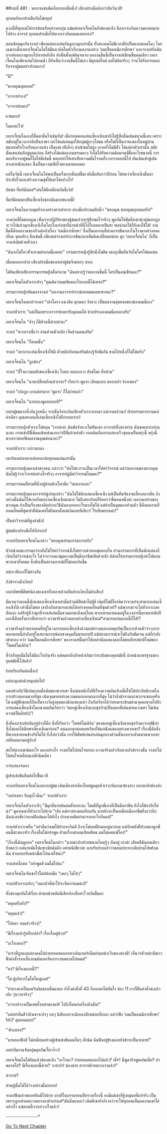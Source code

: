##บทที่ 481 : จบการแข่งคัดเลือกรอบที่หนึ่ง!
เสียงปรบมือดังกว่าสิบวินาที!

ทุกคนยังคงปรบมือกันไม่หยุด!

ฉากนี้ที่ทุกคนให้การต้อนรับอย่างอบอุ่น แม้แต่เหยาเจี้ยนไฉยังต้องตะลึง นี่ออกจะเกินความคาดหมายไปบ้าง สวรรค์ ทุกคนปรบมือให้พวกเรากันหมดเลยเหรอ?

ตอนซ้อมมุกกับจางเย่ เพียงแค่ลองเล่นกันดูบางมุกเท่านั้น ทั้งสองคนไม่มีเวลาฝึกเป็นแบบแผนใดๆ โดยเฉพาะเมื่อเหยาเจี้ยนไฉไม่ได้มีแนวคิดในหัวเรื่องผลงานอย่าง ‘ผมเป็นคนมีการศึกษา’ และจางเย่ยังเติมบางท่อนบางมุกลงไปภายหลังอีก ดังนั้นตั้งแต่ต้นจนจบ ผลงานชิ้นนี้เป็นจางเย่เขียนขึ้นคนเดียว เหยาเจี้ยนไฉเพียงเล่นไปตามน้ำ ก็ยังเห็นว่างานชิ้นนี้ไม่เลว มีมุกสดใหม่ แต่ไม่คิดจริงๆ ว่าจะได้รับการตอบรับจากผู้ชมอย่างร้อนแรง!

"ดี!"

"พวกคุณสุดยอด!"

"อาจารย์จาง!"

"อาจารย์เหยา!"

แจ่มมาก!

โคตรสะใจ!

เหยาเจี้ยนไฉเองก็ตื่นตาตื่นใจเช่นกัน! เมื่อก่อนตอนเล่นเซี่ยงเซิงเขายังไม่รู้สึกตื่นเต้นขนาดนี้เลย เพราะสมัยอยู่ในวงการศิลปินภาษา เขาได้แต่เล่นมุกให้กลุ่มผู้อาวุโสชม หรือไม่ก็เป็นการแสดงในหมู่บ้านชนบทหรือโรงเรียนบางแห่ง เป็นแค่เวทีเล็กๆ ค่าเข้าชมไม่สูง บางครั้งไม่มีตั๋ว ได้แค่ค่าตัวเท่านั้น สมัยนั้นเขาเล่นกับคู่หูคนก่อน ก็สร้างได้แค่ผลงานธรรมดาๆ จึงไม่ได้รับความนิยมจนมีชื่ออะไรขนาดนี้ การตอบรับจากผู้ชมก็ไม่ได้ดีเช่นนี้ พลอยทำให้เขาเสียความมั่นใจจนทิ้งวงการตลกนี้ไป หันเดินเข้าสู่เส้นทางสายนักแสดง ซึ่งเป็นความเสียใจของเขาตลอดมา

แต่ในวันนี้ เหยาเจี้ยนไฉได้พบเป็นครั้งแรกตั้งแต่ขึ้นเวทีเมื่อสิบกว่าปีก่อน ได้พบว่าเซี่ยงเซิงนั้นน่าประทับใจและสร้างความสุขให้เขาได้อย่างไร!

บัดซบ ที่แท้ฉันแม่*เล่นได้ดีเหมือนกันนี่เว้ย!

ที่แท้มีคนชอบฟังเซี่ยงเซิงของฉันมากขนาดนี้!

เหยาเจี้ยนไฉควบคุมตัวเองอย่างยากลำบาก สองมือประนมสิบนิ้ว "ขอบคุณ ขอบคุณทุกคนครับ!"

จางเย่คลี่ยิ้มขอบคุณ เห็นจากปฏิกิริยาของผู้ชมแล้วเขารู้สึกพอใจจริงๆ พูดกันให้ชัดคือเขาน่ะทุ่มแทงถูก จะว่าไปแล้วมุกเซี่ยงเซิงในโลกใบเก่าเขาก็นำหน้าที่นี่ไปไกลหลายปีแฮะ พอนำมาใช้ก็ยังคงใช้ได้! งานชิ้นนี้คือผลงานของกัวเต๋อกังเรื่อง ‘คนมีการศึกษา’ ซึ่งเป็นผลงานที่ผ่านการขัดเกลาในโรงมาอย่างยอดเยี่ยม จุดหลักๆ คือเช่นนี้ เพียงแต่จางเย่ทำการขัดเกลาเพิ่มนิดเปลี่ยนหน่อย มุก ‘เหยาเจี้ยนไฉ’ ก็เป็นจางเย่เติมด้วยตัวเอง

"ฉันรอไม่ไหวที่จะถามคำถามนี้เลยค่ะ" กรรมการหญิงรู้สึกนั่งไม่ติด เธอลุกขึ้นยืนจับไมโครโฟนแน่น

เมื่อเธอออกปาก เสียงปรบมือของเหล่าผู้ชมจึงค่อยๆ ซาลง

ได้ยินเพียงเสียงกรรมการหญิงตั้งคำถาม "ฉันอยากรู้ว่าผลงานชิ้นนี้ ใครเป็นคนเขียนคะ?"

เหยาเจี้ยนไฉหัวเราะฮ่าๆ "คุณคิดว่าผมเขียนอะไรแบบนี้ได้เหรอ?"

กรรมการหญิงหันมองจางเย่ "ผลงานอาจารย์จางน้อยหมดเลยเหรอคะ?"

เหยาเจี้ยนไฉตบบ่าจางเย่ "เค้าโครง แนวคิด มุกตลก จังหวะ เป็นผลงานสุดยอดของน้องผมนี่เอง"

จางเย่หัวเราะ "แต่เป็นเพราะอาจารย์เหยารับมุกผมได้ ช่วยประคองผมนี่แหละครับ"

เหยาเจี้ยนไฉ "ฮ่าๆ ก็มีส่วนนี้ด้วยล่ะนะ"

จางเย่ "พวกเราเชื่อว่า สามส่วนตัวหลัก เจ็ดส่วนคนเสริม"

เหยาเจี้ยนไฉ "ก็ตามนั้น"

จางเย่ "อยากจะเล่นเซี่ยงเซิงให้ดี ตัวหลักกับคนเสริมต้องรู้จักขัดกัน ขาดไปหนึ่งก็ไม่ได้ครับ"

เหยาเจี้ยนไฉ "ถูกต้อง"

จางเย่ "สี่ใจความหลักของเซี่ยงเซิง โกหก หลอกลวง ลักขโมย ทื่อด้าน"

เหยาเจี้ยนไฉ "นายเปลี่ยนอีกแล้วเรอะ? เรียกว่า พูดจา เลียนแบบ หยอกเย้า ร้องเพลง"

จางเย่ "เอ้อถูก เอาแค่คำแรก ‘พูดจา’ ก็ไม่ง่ายแล้ว"

เหยาเจี้ยนไฉ "นายลองพูดหน่อยสิ?"

เหล่าผู้ชมแรกอึ้งงันวูบหนึ่ง จากนั้นจึงระเบิดเสียงหัวเราะออกมา แข่งจบแล้วนะ! ฝ่ายกรรมการถามแค่คำเดียว คุณสองคนก็เล่นเซี่ยงเซิงใส่อีกรอบเรอะ!

กรรมการหญิงหัวเราะไม่หยุด "เอาล่ะค่ะ ฉันขัดจังหวะไม่ทันเลย อาจารย์ทั้งสองท่าน ฉันขอแทรกก่อนนะคะ การแข่งปีนี้มีคนเข้าแข่งมากกว่าปีที่แล้วเท่าตัว รอบคัดเลือกรอบสองเร็วสุดคงเป็นพรุ่งนี้ พรุ่งนี้พวกเราค่อยฟังผลงานคุณต่อนะคะ?"

จางเย่หัวเราะ กล่าวตกลง

เขากับเหล่าเหยาแค่หยอกล้อทุกคนเล่นเท่านั้น

กรรมการหญิงมองเขาสองคน กล่าวว่า "ต่อไปควรจะเป็นเวลาให้คำวิจารณ์ แต่ว่าผลงานของพวกคุณฉันไม่รู้ว่าจะวิจารย์อย่างไรจริงๆ อาจารย์ฉู่มีคำวิจารณ์ไหมคะ?"

กรรมการคนที่สามที่นั่งอยู่ด้านข้างโบกมือ "เธอเอาเถอะ"

กรรมการหญิงมองอาจารย์ฉู่ก่อนกล่าว "ฉันไม่ใช่นักแสดงเซี่ยงเซิง แต่เป็นทีมจัดงานเลี้ยงกลางคืน ถึงอย่างนั้นฉันก็ได้เจอกับผลงานเซี่ยงเซิงมามาก ไม่ถึงสองร้อยก็ร้อยกว่าชิ้นคนหนึ่งค่ะ ผลงานอย่างของพวกคุณ ถ้าเป็นเรื่องของศิลปะกลวิธีฉันคงบอกอะไรมากไม่ได้ แต่ถ้าเป็นมุมมองส่วนตัว นี่คือผลงานที่ยอดเยี่ยมที่สุดเท่าที่ฉันเคยได้ยินมาตั้งแต่เกิดเลยทีเดียว! ไร้เทียมทานค่ะ!"

เป็นคำวิจารณ์ที่สูงส่งนัก!

ผู้ชมต้องปรบมือให้อีกรอบ!

จางเย่กับเหยาเจี้ยนไฉกล่าว "ขอบคุณท่านกรรมการครับ"

หัวหน้าคณะกรรมการกลับไม่ให้คำวิจารณ์ซึ่งไม่ทราบด้วยเหตุผลกลใด ส่วนกรรมการที่เป็นนักแสดงก็เงียบไม่วิจารณ์อะไร ไม่ว่าจะจากแง่มุมความเป็นมืออาชีพเสียด้วยซ้ำ ปล่อยให้กรรมการหญิงทำไปแทนพวกเขาทั้งหมด ซึ่งนับเป็นสถานการณ์ที่ไม่เคยเกิดขึ้น

หน้าเวทีเองก็ไม่ต่างกัน

ถังต้าจางนั่งเงียบ!

เหล่าศิษย์พี่ศิษย์น้องของเขาทั้งหลายล้วนปิดปากเงียบไม่ส่งเสียง!

ชัดเจนว่าตอนนี้นักแสดงเซี่ยงเซิงเหล่านั้นล้วนมีสีหน้าไม่สู้ดี เดิมทีไม่มีใครคิดว่าจางเย่จะสามารถเล่นเซี่ยงเซิงได้ เท่านั้นไม่พอ เขาถึงกับสามารถเล่นได้อย่างยอดเยี่ยมที่สุดด้วย!? แม้พวกเขาจะไม่หัวเราะเลยสักแอะ แต่รับรู้ดีว่ามุกที่จางเย่เล่นนั้นชวนตกตะลึงแค่ไหน พวกเขาหลายคนอยู่ในวงการนี้มาหลายสิบปี และนี่คือครั้งแรกที่ทราบว่า ความจริงแล้วตลกอย่างเซี่ยงเซิงแม่*สามารถเล่นแบบนี้ก็ได้!?

ความจริงแล้วหลายคนที่อยู่ในวงการตลกเซี่ยงเซิงล้วนแต่ทราบและเคยคุยกันเป็นการส่วนตัวว่าวงการตลกตอนนี้กำลังอยู่ในสถานการณ์คอขวดอุดกั้นมาหลายปี แม้สถานการณ์จะไม่ถึงกับชัดเจน แต่ก็กำลังเข้าขาลง ทว่า ‘ผมเป็นคนมีการศึกษา’ ของจางเย่นั้นทำให้เหล่านักแสดงตลกได้พบกับรสชาติใหม่ของ ‘โพสต์โมเดิร์น’!

ที่ว่าล้ำยุคนั้นไม่ได้มีอะไรเกินจริง แต่หมายถึงล้ำหน้าเกินกว่าระดับของยุคสมัยนี้ นำหน้ามาตรฐานของยุคสมัยนี้ไปแล้ว!

ร้อยเรียงกันต่อเนื่อง!

แต่ละมุกต่อด้วยมุกต่อไป!

แตกต่างกับวิธีเล่นแบบดั้งเดิมของพวกเขา ซึ่งเน้นหนักไปที่เรื่องความบันเทิงเพื่อให้ได้ประสิทธิภาพในการสร้างตลาดมากที่สุด เน้นจุดขายอย่างความตลกออกมามากที่สุด ไม่ว่าถังต้าจางและพวกจะชอบหรือไม่ แค่ผู้ฟังชอบก็ถือเป็นรางวัลสูงสุดของนักแสดงแล้ว ถึงกับเรียกได้ว่าสามารถข้ามผ่านจุดคอขวดไปยังการแสดงเซี่ยงเซิงในอนาคตอันเรียกว่า ‘ตลกคู่เซี่ยงเซิงแบบธุรกิจ(เป็นตลกที่เน้นขายความฮา ไม่เน้นความเป็นศิลปะ)’!

สิ่งที่ออกจะเย้ยกันอยู่บ้างก็คือ สิ่งที่เรียกว่า ‘โพสต์โมเดิร์น’ ของตลกคู่เซี่ยงเซิงแบบธุรกิจมาจากพิธีกรซึ่งไม่เคยได้ศึกษาเซี่ยงเซิงมาก่อน? คนนอกมาสอนบทเรียกให้แก่นักแสดงอย่างพวกเขา? เรื่องนี้คือสิ่งที่พวกเขาค่อนข้างรับไม่ได้ ยิ่งไปกว่านั้น การใช้ศัพท์เล่นคำเล่นมุกบางส่วนนั้นออกจะต่ำตมจนพวกเขาเหยียดหยามอยู่บ้าง!

ต่อให้พวกเขาคิดอะไร มองอย่างไร จางเย่ไม่ไปสนใจหรอก ความจริงแล้วกับพวกถังต้าจางนั้น จางเย่ไม่ได้สนใจเหลือบแลสักนิดเดียว

การแสดงจบลง

ผู้เข้าแข่งขันทีมต่อไปขึ้นเวที

จางเย่กับเหยาเจี้ยนไฉบอกลาผู้ชม เดินเคียงบ่าเคียงไหล่พูดคุยหัวเราะกันลงมาข้างล่าง ออกมายังห้องส่ง

"เหล่าเหยา รับมุกไวดีนะ" จางเย่หัวเราะ

เหยาเจี้ยนไฉหัวเราะหึๆ "มีมุกที่นายด้นสดตั้งเยอะนะ โชคดีที่ลูกพี่เองก็เป็นมืออาชีพ ยังไงก็ต้องรับได้น่า" พูดจบเขาก็หัวเราะไปด้วย "เฮ้อ แต่เราสองคนเทียบกัน นายยังจะเป็นเหมือนมืออาชีพยิ่งกว่าอีก ฉันล่ะสงสัยว่านายฝึกฝนมาได้ยังไง ปากนายมันทำมาจากอะไรกันแน่!"

จางเย่หัวเราะพรืด "อย่าลืมว่าผมใช้ปากหากินสิ ถึงจะไม่เคยฝึกตลกคู่มาก่อน แต่กับพลังฝีปากของลูกพี่คนนี้น่ะของจริง เรื่องอื่นไม่กล้าพูด ส่วนเรื่องด่าคนเสียดสีคน ผมไม่เคยแพ้ใคร!"

"เรื่องนี้ฉันดูออก" เหยาเจี้ยนไฉกล่าว "นายน่ะปากร้ายขนาดไหนรู้ๆ กันอยู่ เอาล่ะ เสียดสีฉันคนเดียวยังพอว่า แต่นายดันไปแซะเมียฉันอีก อย่าหนีเชียวล่ะ นายรับปากแล้วว่าตอนบ่ายจะกลับบ้านไปพร้อมฉัน ช่วยออกรับหน้าพี่สะใภ้นายให้น่ะ!"

จางเย่เหงื่อตก "อย่าพูดสิ ผมไม่ไปนะ"

เหยาเจี้ยนไฉจับเขาไว้ไม่ปล่อยมือ "เหอๆ ไม่ได้ๆ"

จางเย่หัวเราะแห้งๆ "ผมกลัวพี่สะใภ้จะจัดการผมน่ะสิ"

ทั้งสองคุยกันไปเรื่อย ด้านหน้าพลันมีเสียงร้องฮือฮาโวยกันขึ้นมา

"หยุดหรือยัง?"

"หยุดแล้ว!"

"ไอ้หยา จบแล้วจริงๆ!"

"มีเรื่องแล้วรู้หรือเปล่า? เรื่องใหญ่ด้วย!"

"อะไรเหรอ?"

"ดาราที่ถูกแบนสองคนได้ถ่ายทอดสดออกทางอินเทอร์เน็ตผ่านหน้าเว็บของสถานี! เห็นว่าหัวหน้าทีมเราฟังคำสั่งจากเบื้องบนผิดเลยจัดการงานพลาดไปหมด!"

"หา? มีเรื่องแบบนี้?"

"ใช่ ผู้บริหารโมโหใหญ่เลย!"

"ท่าทางคงเป็นคนรับผิดชอบนั่นแหละ ยังไงคำสั่งที่ 43 ก็ออกมาไม่ทันไร ช่อง 11 เราก็ฝืนคำสั่งซะแล้ว เฮ้อ วุ่นวายจริงๆ"

"อาจารย์จางเป็นเทพโรคห่าของแท้! ไปถึงไหนก่อเรื่องถึงนั่น!"

"แต่อย่าลืมสิว่าถึงเขาจะบ้าๆ บอๆ นิสัยออกจะนักเลงสักหน่อยก็เถอะ แต่ว่าฟัง ‘ผมเป็นคนมีการศึกษา’ รึยัง? สุดยอดมาก!"

"จริงเหรอ?"

"นายลองฟังสิ ไม่เหมือนอย่างผู้เข้าแข่งขันคนอื่นๆ สักนิด ฉันฟังอยู่ข้างนอกยังขำจะเป็นจะตาย!"

เหล่าทีมงานจับกลุ่มคุยกันเจี๊ยวจ๊าว!

เหยาเจี้ยนไฉได้ยินแล้วต้องตะลึง "อะไรนะ? ถ่ายทอดสดออกไปแล้ว? เชี่*! นี่พูดจริงพูดเล่นเนี่ย? ทำพลาดไป? มีเรื่องแบบนี้ด้วย? วะฮะฮ่า! น้องชาย สวรรค์ช่วยพวกเราแล้ว!"

สวรรค์?

ท่านผู้นั้นไม่ได้ว่างอย่างนั้นหรอก!

จางเย่ฟังแล้วพลอยยินดีไปด้วย บางทีในบรรดาคนที่ทราบเรื่องนี้ คงมีแต่เขาที่รู้เหตุผลที่แท้จริง เป็นเพราะลูกเต๋าลดความยากลงห้าเท่าแม่*มันนั่นแหละ! เดิมทีเขายังกังวลว่าจะให้ทุกคนเห็นผลงานเขาได้อย่างไร แต่ตอนนี้จางเย่วางใจแล้ว!




*-*-*-*-*-*-*-*-*-*-*-*-*-*-*-*-*



[Go To Next Chapter]( ./82.md)